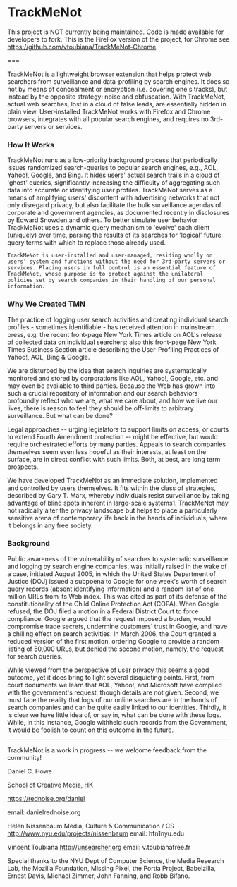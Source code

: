 TrackMeNot
=================

This project is NOT currently being maintained. Code is made available for developers to fork. This is the FireFox version of the project, for Chrome see https://github.com/vtoubiana/TrackMeNot-Chrome.


=== 

TrackMeNot is a lightweight browser extension that helps protect web searchers from surveillance and data-profiling by search engines. It does so not by means of concealment or encryption (i.e. covering one's tracks), but instead by the opposite strategy: noise and obfuscation. With TrackMeNot, actual web searches, lost in a cloud of false leads, are essentially hidden in plain view. User-installed TrackMeNot works with Firefox and Chrome browsers, integrates with all popular search engines, and requires no 3rd-party servers or services.

### How It Works
TrackMeNot runs as a low-priority background process that periodically issues randomized search-queries to popular search engines, e.g., AOL, Yahoo!, Google, and Bing. It hides users' actual search trails in a cloud of 'ghost' queries, significantly increasing the difficulty of aggregating such data into accurate or identifying user profiles. TrackMeNot serves as a means of amplifying users' discontent with advertising networks that not only disregard privacy, but also facilitate the bulk surveillance agendas of corporate and government agencies, as documented recently in disclosures by Edward Snowden and others. To better simulate user behavior TrackMeNot uses a dynamic query mechanism to 'evolve' each client (uniquely) over time, parsing the results of its searches for 'logical' future query terms with which to replace those already used.


    TrackMeNot is user-installed and user-managed, residing wholly on users' system and functions without the need for 3rd-party servers or services. Placing users in full control is an essential feature of TrackMeNot, whose purpose is to protect against the unilateral policies set by search companies in their handling of our personal information. 


### Why We Created TMN
The practice of logging user search activities and creating individual search profiles - sometimes identifiable - has received attention in mainstream press, e.g. the recent front-page New York Times article on AOL's release of collected data on individual searchers; also this front-page New York Times Business Section article describing the User-Profiling Practices of Yahoo!, AOL, Bing & Google.

We are disturbed by the idea that search inquiries are systematically monitored and stored by corporations like AOL, Yahoo!, Google, etc. and may even be available to third parties. Because the Web has grown into such a crucial repository of information and our search behaviors profoundly reflect who we are, what we care about, and how we live our lives, there is reason to feel they should be off-limits to arbitrary surveillance. But what can be done?

Legal approaches -- urging legislators to support limits on access, or courts to extend Fourth Amendment protection -- might be effective, but would require orchestrated efforts by many parties. Appeals to search companies themselves seem even less hopeful as their interests, at least on the surface, are in direct conflict with such limits. Both, at best, are long term prospects.

We have developed TrackMeNot as an immediate solution, implemented and controlled by users themselves. It fits within the class of strategies, described by Gary T. Marx, whereby individuals resist surveillance by taking advantage of blind spots inherent in large-scale systems1. TrackMeNot may not radically alter the privacy landscape but helps to place a particularly sensitive arena of contemporary life back in the hands of individuals, where it belongs in any free society.

### Background
Public awareness of the vulnerability of searches to systematic surveillance and logging by search engine companies, was initially raised in the wake of a case, initiated August 2005, in which the United States Department of Justice (DOJ) issued a subpoena to Google for one week's worth of search query records (absent identifying information) and a random list of one million URLs from its Web index. This was cited as part of its defense of the constitutionality of the Child Online Protection Act (COPA). When Google refused, the DOJ filed a motion in a Federal District Court to force compliance. Google argued that the request imposed a burden, would compromise trade secrets, undermine customers' trust in Google, and have a chilling effect on search activities. In March 2006, the Court granted a reduced version of the first motion, ordering Google to provide a random listing of 50,000 URLs, but denied the second motion, namely, the request for search queries.

While viewed from the perspective of user privacy this seems a good outcome, yet it does bring to light several disquieting points. First, from court documents we learn that AOL, Yahoo!, and Microsoft have complied with the government's request, though details are not given. Second, we must face the reality that logs of our online searches are in the hands of search companies and can be quite easily linked to our identities. Thirdly, it is clear we have little idea of, or say in, what can be done with these logs. While, in this instance, Google withheld such records from the Government, it would be foolish to count on this outcome in the future.

----------

TrackMeNot is a work in progress -- we welcome feedback from the community!
  	
Daniel C. Howe

School of Creative Media, HK

https://rednoise.org/daniel

email: daniel<at>rednoise.org 	
	
Helen Nissenbaum
Media, Culture & Communication / CS
http://www.nyu.edu/projects/nissenbaum
email: hfn1<at>nyu.edu
  	
Vincent Toubiana
http://unsearcher.org
email: v.toubiana<at>free.fr 	 	
	
 
Special thanks to the NYU Dept of Computer Science, the Media Research Lab, the Mozilla Foundation, Missing Pixel, the Portia Project, Babelzilla, Ernest Davis, Michael Zimmer, John Fanning, and Robb Bifano.
